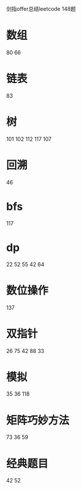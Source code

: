 剑指offer总结leetcode 148题
# 数组
80
66


# 链表
83

# 树
101
102
112
117
107

# 回溯
46

# bfs
117


# dp
22
52
55
42
64

# 数位操作
137

# 双指针
26
75
42
88
33

# 模拟
35
36
118

# 矩阵巧妙方法
73
36
59

# 经典题目
42
52
